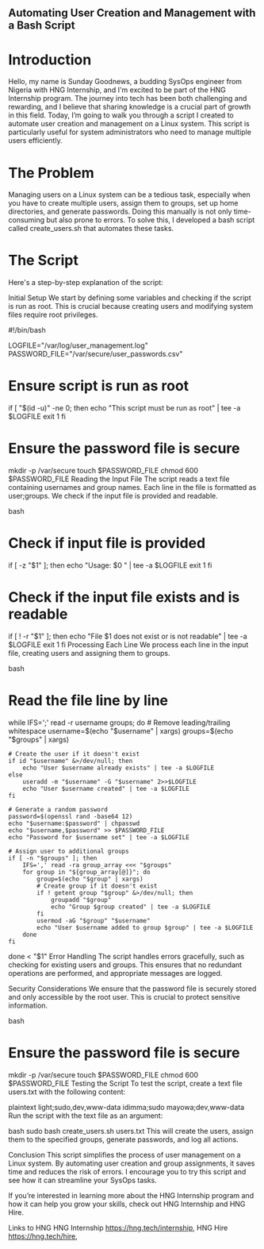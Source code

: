 ## Automating User Creation and Management with a Bash Script
# Introduction
Hello, my name is Sunday Goodnews, a budding SysOps engineer from Nigeria with HNG Internship, and I'm excited to be part of the HNG Internship program. The journey into tech has been both challenging and rewarding, and I believe that sharing knowledge is a crucial part of growth in this field. Today, I’m going to walk you through a script I created to automate user creation and management on a Linux system. This script is particularly useful for system administrators who need to manage multiple users efficiently.

# The Problem
Managing users on a Linux system can be a tedious task, especially when you have to create multiple users, assign them to groups, set up home directories, and generate passwords. Doing this manually is not only time-consuming but also prone to errors. To solve this, I developed a bash script called create_users.sh that automates these tasks.

# The Script
Here's a step-by-step explanation of the script:

Initial Setup
We start by defining some variables and checking if the script is run as root. This is crucial because creating users and modifying system files require root privileges.


#!/bin/bash

LOGFILE="/var/log/user_management.log"
PASSWORD_FILE="/var/secure/user_passwords.csv"

# Ensure script is run as root
if [ "$(id -u)" -ne 0; then
    echo "This script must be run as root" | tee -a $LOGFILE
    exit 1
fi

# Ensure the password file is secure
mkdir -p /var/secure
touch $PASSWORD_FILE
chmod 600 $PASSWORD_FILE
Reading the Input File
The script reads a text file containing usernames and group names. Each line in the file is formatted as user;groups. We check if the input file is provided and readable.

bash
# Check if input file is provided
if [ -z "$1" ]; then
    echo "Usage: $0 <name-of-text-file>" | tee -a $LOGFILE
    exit 1
fi

# Check if the input file exists and is readable
if [ ! -r "$1" ]; then
    echo "File $1 does not exist or is not readable" | tee -a $LOGFILE
    exit 1
fi
Processing Each Line
We process each line in the input file, creating users and assigning them to groups.

bash
# Read the file line by line
while IFS=';' read -r username groups; do
    # Remove leading/trailing whitespace
    username=$(echo "$username" | xargs)
    groups=$(echo "$groups" | xargs)

    # Create the user if it doesn't exist
    if id "$username" &>/dev/null; then
        echo "User $username already exists" | tee -a $LOGFILE
    else
        useradd -m "$username" -G "$username" 2>>$LOGFILE
        echo "User $username created" | tee -a $LOGFILE
    fi

    # Generate a random password
    password=$(openssl rand -base64 12)
    echo "$username:$password" | chpasswd
    echo "$username,$password" >> $PASSWORD_FILE
    echo "Password for $username set" | tee -a $LOGFILE

    # Assign user to additional groups
    if [ -n "$groups" ]; then
        IFS=',' read -ra group_array <<< "$groups"
        for group in "${group_array[@]}"; do
            group=$(echo "$group" | xargs)
            # Create group if it doesn't exist
            if ! getent group "$group" &>/dev/null; then
                groupadd "$group"
                echo "Group $group created" | tee -a $LOGFILE
            fi
            usermod -aG "$group" "$username"
            echo "User $username added to group $group" | tee -a $LOGFILE
        done
    fi

done < "$1"
Error Handling
The script handles errors gracefully, such as checking for existing users and groups. This ensures that no redundant operations are performed, and appropriate messages are logged.

Security Considerations
We ensure that the password file is securely stored and only accessible by the root user. This is crucial to protect sensitive information.

bash
# Ensure the password file is secure
mkdir -p /var/secure
touch $PASSWORD_FILE
chmod 600 $PASSWORD_FILE
Testing the Script
To test the script, create a text file users.txt with the following content:

plaintext
light;sudo,dev,www-data
idimma;sudo
mayowa;dev,www-data
Run the script with the text file as an argument:

bash
sudo bash create_users.sh users.txt
This will create the users, assign them to the specified groups, generate passwords, and log all actions.

Conclusion
This script simplifies the process of user management on a Linux system. By automating user creation and group assignments, it saves time and reduces the risk of errors. I encourage you to try this script and see how it can streamline your SysOps tasks.

If you’re interested in learning more about the HNG Internship program and how it can help you grow your skills, check out HNG Internship and HNG Hire.

Links to HNG
HNG Internship  https://hng.tech/internship,
HNG Hire https://hng.tech/hire,
